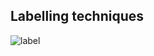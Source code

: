 ## Labelling techniques
![label](https://github.com/Narmilan-A/Remote-Weed-detection/assets/140802455/dbb178b6-ce57-4b34-bf79-adb5823f333f)

